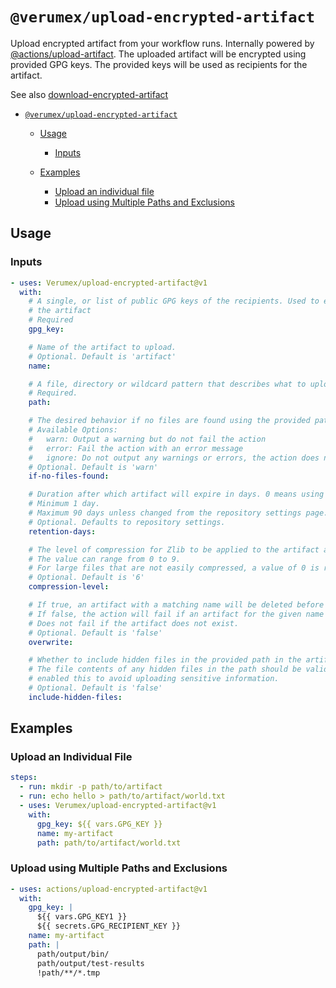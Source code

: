 # `@verumex/upload-encrypted-artifact`

Upload encrypted artifact from your workflow runs. Internally powered by [@actions/upload-artifact](https://github.com/actions/upload-artifact).
The uploaded artifact will be encrypted using provided GPG keys. The provided
keys will be used as recipients for the artifact.

See also [download-encrypted-artifact](https://github.com/Verumex/download-encrypted-artifact)

- [`@verumex/upload-encrypted-artifact`](#)
  - [Usage](#usage)
    - [Inputs](#inputs)

  - [Examples](#examples)
    - [Upload an individual file](#upload-an-individual-file)
    - [Upload using Multiple Paths and Exclusions](#upload-using-multiple-paths-and-exclusions)

## Usage

### Inputs

```yaml
- uses: Verumex/upload-encrypted-artifact@v1
  with:
    # A single, or list of public GPG keys of the recipients. Used to encrypt
    # the artifact
    # Required
    gpg_key:

    # Name of the artifact to upload.
    # Optional. Default is 'artifact'
    name:

    # A file, directory or wildcard pattern that describes what to upload
    # Required.
    path:

    # The desired behavior if no files are found using the provided path.
    # Available Options:
    #   warn: Output a warning but do not fail the action
    #   error: Fail the action with an error message
    #   ignore: Do not output any warnings or errors, the action does not fail
    # Optional. Default is 'warn'
    if-no-files-found:

    # Duration after which artifact will expire in days. 0 means using default retention.
    # Minimum 1 day.
    # Maximum 90 days unless changed from the repository settings page.
    # Optional. Defaults to repository settings.
    retention-days:

    # The level of compression for Zlib to be applied to the artifact archive.
    # The value can range from 0 to 9.
    # For large files that are not easily compressed, a value of 0 is recommended for significantly faster uploads.
    # Optional. Default is '6'
    compression-level:

    # If true, an artifact with a matching name will be deleted before a new one is uploaded.
    # If false, the action will fail if an artifact for the given name already exists.
    # Does not fail if the artifact does not exist.
    # Optional. Default is 'false'
    overwrite:

    # Whether to include hidden files in the provided path in the artifact
    # The file contents of any hidden files in the path should be validated before
    # enabled this to avoid uploading sensitive information.
    # Optional. Default is 'false'
    include-hidden-files:
```

## Examples

### Upload an Individual File

```yaml
steps:
  - run: mkdir -p path/to/artifact
  - run: echo hello > path/to/artifact/world.txt
  - uses: Verumex/upload-encrypted-artifact@v1
    with:
      gpg_key: ${{ vars.GPG_KEY }}
      name: my-artifact
      path: path/to/artifact/world.txt
```

### Upload using Multiple Paths and Exclusions

```yaml
- uses: actions/upload-encrypted-artifact@v1
  with:
    gpg_key: |
      ${{ vars.GPG_KEY1 }}
      ${{ secrets.GPG_RECIPIENT_KEY }}
    name: my-artifact
    path: |
      path/output/bin/
      path/output/test-results
      !path/**/*.tmp
```
